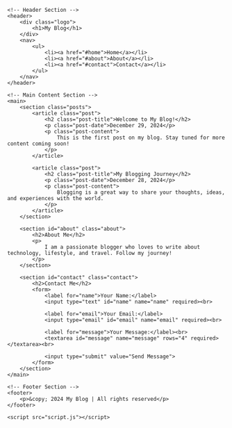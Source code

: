 <!honest html>
<html lang="en">
<head>
    <meta charset="UTF-8">
    <meta name="viewport" content="width=device-width, initial-scale=1.0">
    <meta name="description" content="A simple blog for sharing posts and articles">
    <title>My Blog</title>
    <link rel="stylesheet" href="styles.css">
</head>
<body>

    <!-- Header Section -->
    <header>
        <div class="logo">
            <h1>My Blog</h1>
        </div>
        <nav>
            <ul>
                <li><a href="#home">Home</a></li>
                <li><a href="#about">About</a></li>
                <li><a href="#contact">Contact</a></li>
            </ul>
        </nav>
    </header>

    <!-- Main Content Section -->
    <main>
        <section class="posts">
            <article class="post">
                <h2 class="post-title">Welcome to My Blog!</h2>
                <p class="post-date">December 29, 2024</p>
                <p class="post-content">
                    This is the first post on my blog. Stay tuned for more content coming soon!
                </p>
            </article>

            <article class="post">
                <h2 class="post-title">My Blogging Journey</h2>
                <p class="post-date">December 28, 2024</p>
                <p class="post-content">
                    Blogging is a great way to share your thoughts, ideas, and experiences with the world.
                </p>
            </article>
        </section>

        <section id="about" class="about">
            <h2>About Me</h2>
            <p>
                I am a passionate blogger who loves to write about technology, lifestyle, and travel. Follow my journey!
            </p>
        </section>

        <section id="contact" class="contact">
            <h2>Contact Me</h2>
            <form>
                <label for="name">Your Name:</label>
                <input type="text" id="name" name="name" required><br>

                <label for="email">Your Email:</label>
                <input type="email" id="email" name="email" required><br>

                <label for="message">Your Message:</label><br>
                <textarea id="message" name="message" rows="4" required></textarea><br>

                <input type="submit" value="Send Message">
            </form>
        </section>
    </main>

    <!-- Footer Section -->
    <footer>
        <p>&copy; 2024 My Blog | All rights reserved</p>
    </footer>

    <script src="script.js"></script>
</body>
</html>

